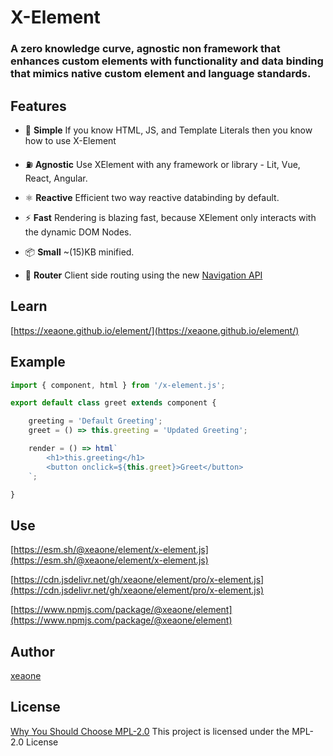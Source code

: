<!-- ![check workflow](https://github.com/xeaone/element/actions/workflows/check.yml/badge.svg) -->


# X-Element

### A zero knowledge curve, agnostic non framework that enhances custom elements with functionality and data binding that mimics native custom element and language standards.


## Features

- &#128118; **Simple** If you know HTML, JS, and Template Literals then you know how to use X-Element

- &#9981; **Agnostic** Use XElement with any framework or library - Lit, Vue, React, Angular.

- &#9883; **Reactive** Efficient two way reactive databinding by default.

- &#9889; **Fast** Rendering is blazing fast, because XElement only interacts with the dynamic DOM Nodes.

- &#128230; **Small** ~(15)KB minified.

- &#129517; **Router** Client side routing using the new [Navigation API](https://developer.chrome.com/docs/web-platform/navigation-api/)


## Learn
[https://xeaone.github.io/element/](https://xeaone.github.io/element/)


## Example
```js
import { component, html } from '/x-element.js';

export default class greet extends component {

    greeting = 'Default Greeting';
    greet = () => this.greeting = 'Updated Greeting';

    render = () => html`
        <h1>this.greeting</h1>
        <button onclick=${this.greet}>Greet</button>
    `;

}
```


## Use
[https://esm.sh/@xeaone/element/x-element.js](https://esm.sh/@xeaone/element/x-element.js)

[https://cdn.jsdelivr.net/gh/xeaone/element/pro/x-element.js](https://cdn.jsdelivr.net/gh/xeaone/element/pro/x-element.js)

[https://www.npmjs.com/package/@xeaone/element](https://www.npmjs.com/package/@xeaone/element)


## Author
[xeaone](https://github.com/xeaone)


## License
[Why You Should Choose MPL-2.0](http://veldstra.org/2016/12/09/you-should-choose-mpl2-for-your-opensource-project.html)
This project is licensed under the MPL-2.0 License
